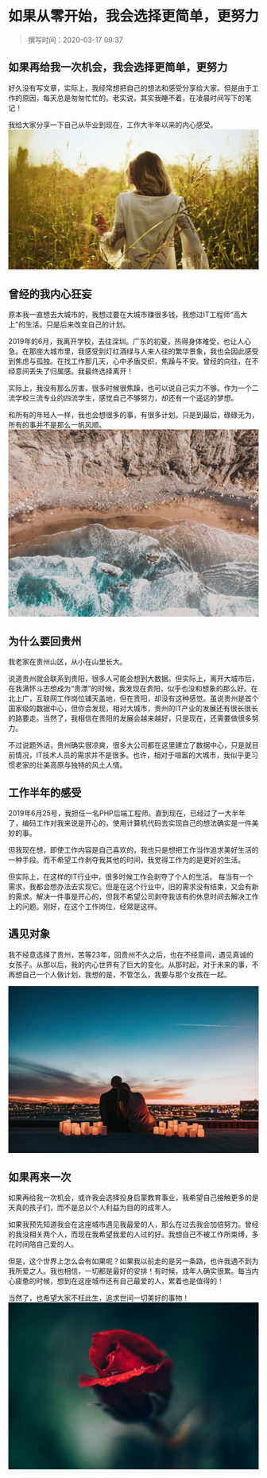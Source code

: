 # 如果从零开始，我会选择更简单，更努力

> 撰写时间：2020-03-17 09:37

## 如果再给我一次机会，我会选择更简单，更努力

好久没有写文章，实际上，我经常想把自己的想法和感受分享给大家。但是由于工作的原因，每天总是匆匆忙忙的。老实说，其实我睡不着，在凌晨时间写下的笔记！

我给大家分享一下自己从毕业到现在，工作大半年以来的内心感受。
![elia-pellegrini-xQfgCeRojIo-unsplash.jpg](../img/13-01.jpeg)

## 曾经的我内心狂妄

原本我一直想去大城市的，我想过要在大城市赚很多钱，我想过IT工程师“高大上”的生活。只是后来改变自己的计划。

2019年的6月，我离开学校，去往深圳。广东的初夏，热得身体难受，也让人心急。在那座大城市里，我感受到灯红酒绿与人来人往的繁华景象，我也会因此感受到焦虑与孤独。在找工作那几天，心中矛盾交织，焦躁与不安。曾经的向往，在不经意间丢失了归属感。我最终选择离开！

实际上，我没有那么厉害，很多时候很焦躁，也可以说自己实力不够。作为一个二流学校三流专业的四流学生，感觉自己不够努力，却还有一个遥远的梦想。

和所有的年轻人一样，我也会想很多的事，有很多计划。只是到最后，碌碌无为，所有的事并不是那么一帆风顺。
![istvan-varro--T-1Z3mLHuA-unsplash.jpg](../img/13-02.jpeg)

## 为什么要回贵州

我老家在贵州山区，从小在山里长大。

说道贵州就会联系到贵阳，很多人可能会想到大数据。但实际上，离开大城市后，在我满怀斗志想成为“贵漂”的时候，我发现在贵阳，似乎也没和想象的那么好。在北上广，互联网工作岗位铺天盖地，但在贵阳，却没有这种感觉。虽说贵州是首个国家级的数据中心，但你会发现，相对大城市，贵州的IT产业的发展还有很长很长的路要走。当然了，我相信在贵阳的发展会越来越好，只是现在，还需要做很多努力。

不过说题外话，贵州确实很凉爽，很多大公司都在这里建立了数据中心，只是就目前情况，IT技术人员的需求并不是很多。也许，相对于喧嚣的大城市，我似乎更习惯老家的壮美高原与独特的风土人情。

## 工作半年的感受

2019年6月25号，我担任一名PHP后端工程师。直到现在，已经过了一大半年了，编码工作对我来说是开心的，使用计算机代码去实现自己的想法确实是一件美妙的事。

但我现在想，即使工作内容是自己喜欢的，我也只是想把工作当作追求美好生活的一种手段。而不希望工作剥夺我其他的时间，我觉得工作为的是更好的生活。

但实际上，在这样的IT行业中，很多时候工作会剥夺了个人的生活。 每当有一个需求，我都会想办法去实现它。但是在这个行业中，旧的需求没有结束，又会有新的需求。解决一件事是开心的，但我不希望公司剥夺我该有的休息时间去解决工作上的问题。刚好，在这个工作岗位，经常是这样。

## 遇见对象

我不经意选择了贵州，苦等23年，回贵州不久之后，也在不经意间，遇见真诚的女孩子。从那以后，我的内心世界有了巨大的变化。从那时起，对于未来的事，不再想自己一个人做计划，我想的是，不管怎么，我要与那个女孩在一起。

![download.jpeg](../img/13-03.jpeg)

## 如果再来一次

如果再给我一次机会，或许我会选择投身启蒙教育事业，我希望自己接触更多的是天真的孩子们，而不是总以个人利益为目的的成年人。

如果我预先知道我会在这座城市遇见我最爱的人，那么在过去我会加倍努力。曾经的我没相关两个人，而现在我希望我爱的人过的好。我想自己不被工作所束缚，多花时间陪自己爱的人。

但是，这个世界上怎么会有如果呢？如果我以前走的是另一条路，也许我遇不到为我所爱之人。我也相信，一切都是最好的安排！有时候，成年人确实很累。每当内心疲惫的时候，想到在这座城市还有自己最爱的人，累着也是值得的！

当然了，也希望大家不枉此生，追求世间一切美好的事物！
![rikonavt-OtHwRcsbGOQ-unsplash.jpg](../img/13-04.jpeg)
